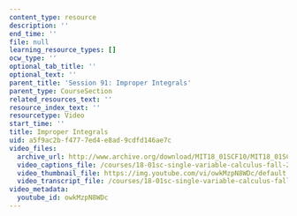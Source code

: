 ```yaml
---
content_type: resource
description: ''
end_time: ''
file: null
learning_resource_types: []
ocw_type: ''
optional_tab_title: ''
optional_text: ''
parent_title: 'Session 91: Improper Integrals'
parent_type: CourseSection
related_resources_text: ''
resource_index_text: ''
resourcetype: Video
start_time: ''
title: Improper Integrals
uid: a5f9ac2b-f477-7ed4-e8ad-9cdfd146ae7c
video_files:
  archive_url: http://www.archive.org/download/MIT18_01SCF10/MIT18_01SCF10Rec_70_300k.mp4
  video_captions_file: /courses/18-01sc-single-variable-calculus-fall-2010/0abd64ca973c5a568a4cf88b830a0ac6_owkMzpN8WDc.vtt
  video_thumbnail_file: https://img.youtube.com/vi/owkMzpN8WDc/default.jpg
  video_transcript_file: /courses/18-01sc-single-variable-calculus-fall-2010/17c025c03b8d153d19bf123b75f828f5_owkMzpN8WDc.pdf
video_metadata:
  youtube_id: owkMzpN8WDc
---
```

